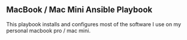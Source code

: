 ## MacBook / Mac Mini Ansible Playbook

This playbook installs and configures most of the software I use on my personal macbook pro / mac mini.